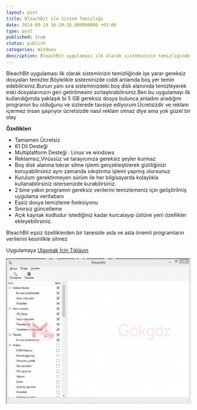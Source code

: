```yaml
---
layout: post
title: BleachBit ile Sistem Temizliği
date: 2014-09-19 16:20:16.000000000 +03:00
type: post
published: true
status: publish
categories: Windows
description: BleachBit uygulaması ilk olarak sisteminizin temizliğinde işe yarar gereksiz dosyaları temizler.Böylelikle sisteminizde ciddi anlamda boş
---
```

BleachBit uygulaması ilk olarak sisteminizin temizliğinde işe yarar gereksiz dosyaları temizler.Böylelikle sisteminizde ciddi anlamda boş yer temin edebilirsiniz.Bunun yanı sıra sisteminizdeki boş disk alanınıda temizleyerek eski dosyalarınızın geri getirilmesini zorlaştırabilirsiniz.Ben bu uygulamayı ilk kullandığımda yaklaşık bi 5 GB gereksiz dosya bulunca anladım aradığım programın bu olduğunu ve sizlerede tavsiye ediyorum.Ücretsizdir ve reklam içermez insan şaşırıyor ücretsizde nasıl reklam olmaz diye ama yok güzel bir olay

**Özellikleri**

- Tamamen Ücretsiz
- 61 Dil Desteği
- Multiplatform Desteği : Linux ve windows
- Reklamsız,Virüssüz ve tarayıcınıza gereksiz şeyler kurmaz
- Boş disk alanına tekrar silme işlemi gerçekleştirerek gizliliğinizi koruyabilirsiniz aynı zamanda sıkıştırma işlemi yapmış olursunuz
- Kurulum gerektirmeyen sürüm ile her bilgisayarda kolaylıkla kullanabilirsiniz istersenizde kurabilirsiniz.
- 2 bine yakın programın gereksiz verilerini temizlemeniz için geliştirilmiş uygulama veritabanı
- Eşsiz dosya temizleme fonksiyonu
- Sınırsız güncelleme
- Açık kaynak kodludur istediğiniz kadar kurcalayıp üstüne yeni özellikler ekleyebilirsiniz.

BleachBit eşsiz özelliklerden bir taneside asla ve asla önemli programların verilerini kesinlikle silmez

Uygulamaya [Ulaşmak İçin Tıklayın](http://bleachbit.sourceforge.net/)

![bleachbitgorsel1](/assets/bleachbitgorsel1-e1411132557315-734x576.png)

